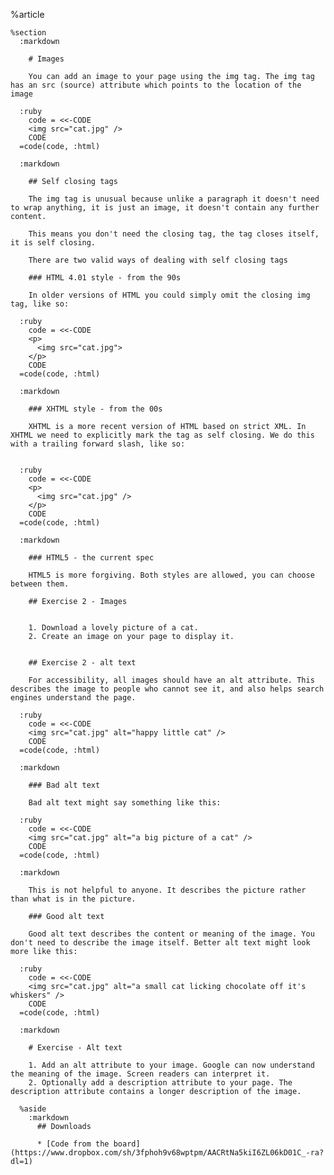 %article
  
    %section
      :markdown
  
        # Images
  
        You can add an image to your page using the img tag. The img tag has an src (source) attribute which points to the location of the image
  
      :ruby
        code = <<-CODE
        <img src="cat.jpg" />
        CODE
      =code(code, :html)
  
      :markdown
  
        ## Self closing tags
  
        The img tag is unusual because unlike a paragraph it doesn't need to wrap anything, it is just an image, it doesn't contain any further content.
  
        This means you don't need the closing tag, the tag closes itself, it is self closing.
  
        There are two valid ways of dealing with self closing tags
  
        ### HTML 4.01 style - from the 90s
  
        In older versions of HTML you could simply omit the closing img tag, like so:
  
      :ruby
        code = <<-CODE
        <p>
          <img src="cat.jpg">
        </p>
        CODE
      =code(code, :html)
  
      :markdown
  
        ### XHTML style - from the 00s
  
        XHTML is a more recent version of HTML based on strict XML. In XHTML we need to explicitly mark the tag as self closing. We do this with a trailing forward slash, like so:
  
  
      :ruby
        code = <<-CODE
        <p>
          <img src="cat.jpg" />
        </p>
        CODE
      =code(code, :html)
  
      :markdown
  
        ### HTML5 - the current spec
  
        HTML5 is more forgiving. Both styles are allowed, you can choose between them.
  
        ## Exercise 2 - Images
  
  
        1. Download a lovely picture of a cat.
        2. Create an image on your page to display it.
  
  
        ## Exercise 2 - alt text
  
        For accessibility, all images should have an alt attribute. This describes the image to people who cannot see it, and also helps search engines understand the page.
  
      :ruby
        code = <<-CODE
        <img src="cat.jpg" alt="happy little cat" />
        CODE
      =code(code, :html)
  
      :markdown
  
        ### Bad alt text
  
        Bad alt text might say something like this:
  
      :ruby
        code = <<-CODE
        <img src="cat.jpg" alt="a big picture of a cat" />
        CODE
      =code(code, :html)
  
      :markdown
  
        This is not helpful to anyone. It describes the picture rather than what is in the picture.
  
        ### Good alt text
  
        Good alt text describes the content or meaning of the image. You don't need to describe the image itself. Better alt text might look more like this:
  
      :ruby
        code = <<-CODE
        <img src="cat.jpg" alt="a small cat licking chocolate off it's whiskers" />
        CODE
      =code(code, :html)
  
      :markdown
  
        # Exercise - Alt text
  
        1. Add an alt attribute to your image. Google can now understand the meaning of the image. Screen readers can interpret it.
        2. Optionally add a description attribute to your page. The description attribute contains a longer description of the image.
  
      %aside
        :markdown
          ## Downloads
  
          * [Code from the board](https://www.dropbox.com/sh/3fphoh9v68wptpm/AACRtNa5kiI6ZL06kD01C_-ra?dl=1)
  
  